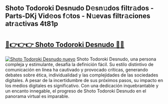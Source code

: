 ## Shoto Todoroki Desnudo D𝚎sn𝚞dos filtr𝚊dos - Parts-DKj Vid𝚎os f𝚘tos - N𝚞evas filtr𝚊ciones atr𝚊ctivas 4t81p

# <h2><a href="http://mb9vhn.tromn.icu/?c=Shoto+Todoroki+Desnudo">🔗👉👉👉 Shoto Todoroki Desnudo 🔗🔗</a></h2>

[![Shoto Todoroki Desnudo nuevo](https://i.imgur.com/pEAQMta.gif)](http://mb9vhn.tromn.icu/?c=Shoto+Todoroki+Desnudo)
Shoto Todoroki Desnudo, una persona compleja y estimulante, desafía la definición fácil. Su estilo distintivo de comunicación en línea ha cautivado y provocado críticas, generando debates sobre ética, individualidad y las complejidades de las sociedades digitales. A pesar de la incertidumbre de sus próximos pasos, su impacto en los medios digitales es significativo. Con una dedicación inquebrantable y un encanto innegable, el progreso de Shoto Todoroki Desnudo en el panorama virtual es imparable.
